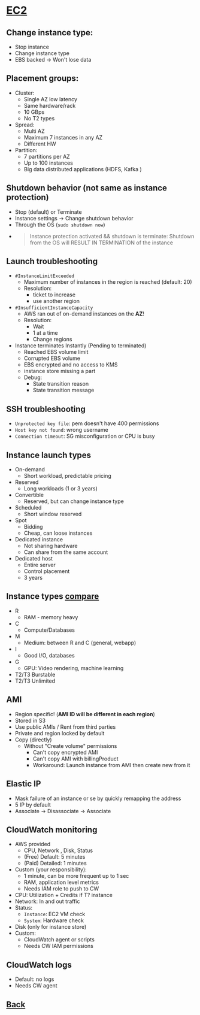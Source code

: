 # [EC2](../README.md)

## Change instance type:

* Stop instance
* Change instance type
* EBS backed -> Won't lose data

## Placement groups:

* Cluster: 
	* Single AZ low latency
	* Same hardware/rack
	* 10 GBps
	* No T2 types
* Spread:
	* Multi AZ
	* Maximum 7 instances in any AZ
	* Different HW
* Partition:
	* 7 partitions per AZ
	* Up to 100 instances
	* Big data distributed applications (HDFS, Kafka )

## Shutdown behavior (not same as instance protection)

* Stop (default) or Terminate
* Instance settings -> Change shutdown behavior
* Through the OS (`sudo shutdown now`)
* > Instance protection activated && shutdown is terminate: Shutdown from the OS will RESULT IN TERMINATION of the instance

## Launch troubleshooting

* `#InstanceLimitExceeded`
	* Maximum number of instances in the region is reached (default: 20)
	* Resolution:
		* ticket to increase
		* use another region
* `#InsufficientInstanceCapacity`
	* AWS ran out of on-demand instances on the __AZ__!
	* Resolution:
		* Wait
		* 1 at a time
		* Change regions
* Instance terminates Instantly (Pending to terminated)
	* Reached EBS volume limit
	* Corrupted EBS volume
	* EBS encrypted and no access to KMS
	* instance store missing a part
	* Debug:
		* State transition reason
		* State transition message

## SSH troubleshooting

* `Unprotected key file`: pem doesn't have 400 permissions
* `Host key not found`: wrong username
* `Connection timeout`: SG misconfiguration or CPU is busy

## Instance launch types

* On-demand
	* Short workload, predictable pricing
* Reserved
	* Long workloads (1 or 3 years)
* Convertible
	* Reserved, but can change instance type
* Scheduled
	* Short window reserved
* Spot
	* Bidding
	* Cheap, can loose instances
* Dedicated instance
	* Not sharing hardware
	* Can share from the same account
* Dedicated host
	* Entire server
	* Control placement
	* 3 years

## Instance types [compare](ec2instances.info)

* R
	* RAM - memory heavy
* C
	* Compute/Databases
* M
	* Medium: between R and C (general, webapp)
* I
	* Good I/O, databases
* G
	* GPU: Video rendering, machine learning
* T2/T3 Burstable
* T2/T3 Unlimited

## AMI

* Region specific! (__AMI ID will be different in each region__)
* Stored in S3
* Use public AMIs / Rent from third parties
* Private and region locked by default
* Copy (directly)
	* Without "Create volume" permissions 
		* Can't copy encrypted AMI
		* Can't copy AMI with billingProduct
		* Workaround: Launch instance from AMI then create new from it

## Elastic IP

* Mask failure of an instance or se by quickly remapping the address
* 5 IP by default
* Associate -> Disassociate -> Associate

## CloudWatch monitoring

* AWS provided
	* CPU, Network , Disk, Status
	* (Free) Default: 5 minutes
	* (Paid) Detailed: 1 minutes
* Custom (your responsibility):
	* 1 minute, can be more frequent up to 1 sec
	* RAM, application level metrics
	* Needs IAM role to push to CW
* CPU: Utilization + Credits if T? instance
* Network: In and out traffic
* Status:
	* `Instance`: EC2 VM check
	* `System`: Hardware check
* Disk (only for instance store)
* Custom:
	* CloudWatch agent or scripts
	* Needs CW IAM permissions

## CloudWatch logs

* Default: no logs
* Needs CW agent

## [Back](../README.md)